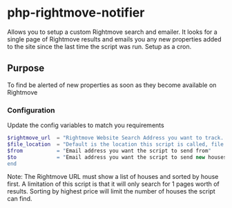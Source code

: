 php-rightmove-notifier
======================

Allows you to setup a custom Rightmove search and emailer. It looks for a single page of Rightmove results and emails you any new properties added to the site since the last time the script was run. Setup as a cron.

## Purpose
To find be alerted of new properties as soon as they become available on Rightmove

### Configuration
Update the config variables to match you requirements

```php
$rightmove_url	= "Rightmove Website Search Address you want to track. (sorted by newest first)"
$file_location	= "Default is the location this script is called, file name "houses_found.csv"
$from			= "Email address you want the script to send from"
$to				= "Email address you want the script to send new houses too"
end
```

Note: The Rightmove URL must show a list of houses and sorted by house first. A limitation of
this script is that it will only search for 1 pages worth of results. Sorting by highest price
will limit the number of houses the script can find.
